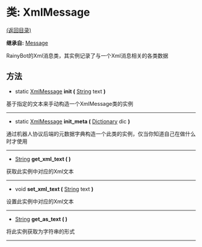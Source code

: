 # 类: XmlMessage  
[(返回目录)](README.md)  
  
**继承自:** [Message](Message.md)  
  
RainyBot的Xml消息类，其实例记录了与一个Xml消息相关的各类数据  
  
## 方法 
  
- static [XmlMessage](XmlMessage.md) **init (** [String](https://docs.godotengine.org/en/latest/classes/class_string.html) text **)**  
  
基于指定的文本来手动构造一个XmlMessage类的实例  
  
---  
  
- static [XmlMessage](XmlMessage.md) **init_meta (** [Dictionary](https://docs.godotengine.org/en/latest/classes/class_dictionary.html) dic **)**  
  
通过机器人协议后端的元数据字典构造一个此类的实例，仅当你知道自己在做什么时才使用  
  
---  
  
-  [String](https://docs.godotengine.org/en/latest/classes/class_string.html) **get_xml_text ( )**  
  
获取此实例中对应的Xml文本  
  
---  
  
-  void **set_xml_text (** [String](https://docs.godotengine.org/en/latest/classes/class_string.html) text **)**  
  
设置此实例中对应的Xml文本  
  
---  
  
-  [String](https://docs.godotengine.org/en/latest/classes/class_string.html) **get_as_text ( )**  
  
将此实例获取为字符串的形式  
  
---  
  

